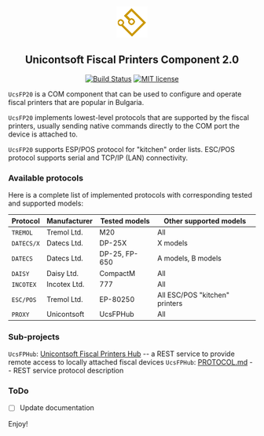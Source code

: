 <div align="center">
<img width="64" height="64" src="contrib/UcsFPHub/res/UcsFPHub3.png">

## Unicontsoft Fiscal Printers Component 2.0

[![Build Status](https://dev.azure.com/wqweto0976/UcsFP20/_apis/build/status/wqweto.UcsFiscalPrinters?branchName=master)](https://dev.azure.com/wqweto0976/UcsFP20/_build/latest?definitionId=1&branchName=master)
[![MIT license](https://img.shields.io/:license-mit-blue.svg)](https://github.com/wqweto/UcsFiscalPrinters/blob/master/LICENSE)
</div>

`UcsFP20` is a COM component that can be used to configure and operate fiscal printers that are popular in Bulgaria.

`UcsFP20` implements lowest-level protocols that are supported by the fiscal printers, usually sending native commands directly to the COM port the device is attached to.

`UcsFP20` supports ESP/POS protocol for "kitchen" order lists. ESC/POS protocol supports serial and TCP/IP (LAN) connectivity.

### Available protocols

Here is a complete list of implemented protocols with corresponding tested and supported models:

Protocol         | Manufacturer | Tested models  | Other supported models
----             | ------------ | -------------  | ----------------------
`TREMOL`         | Tremol Ltd.  | M20            | All
`DATECS/X`       | Datecs Ltd.  | DP-25X         | X models
`DATECS`         | Datecs Ltd.  | DP-25, FP-650  | A models, B models
`DAISY`          | Daisy Ltd.   | CompactM       | All
`INCOTEX`        | Incotex Ltd. | 777            | All
`ESC/POS`        | Tremol Ltd.  | EP-80250       | All ESC/POS "kitchen" printers
`PROXY`          | Unicontsoft  | UcsFPHub       | All

### Sub-projects

`UcsFPHub`: [Unicontsoft Fiscal Printers Hub](contrib/UcsFPHub) -- a REST service to provide remote access to locally attached fiscal devices
`UcsFPHub`: [PROTOCOL.md](contrib/UcsFPHub/PROTOCOL.md) -- REST service protocol description
 
### ToDo

  - [ ] Update documentation 

Enjoy!
